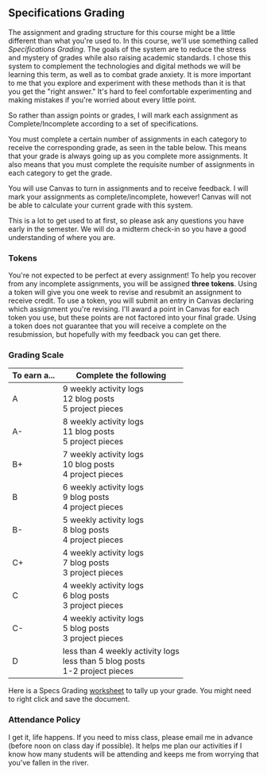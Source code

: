 ## Specifications Grading
The assignment and grading structure for this course might be a little different than what you're used to. In this course, we'll use something called *Specifications Grading*. The goals of the system are to reduce the stress and mystery of grades while also raising academic standards. I chose this system to complement the technologies and digital methods we will be learning this term, as well as to combat grade anxiety. It is more important to me that you explore and experiment with these methods than it is that you get the "right answer." It's hard to feel comfortable experimenting and making mistakes if you're worried about every little point. 

So rather than assign points or grades, I will mark each assignment as Complete/Incomplete according to a set of specifications. 

You must complete a certain number of assignments in each category to receive the corresponding grade, as seen in the table below. This means that your grade is always going up as you complete more assignments. It also means that you must complete the requisite number of assignments in each category to get the grade. 

You will use Canvas to turn in assignments and to receive feedback. I will mark your assignments as complete/incomplete, however! Canvas will not be able to calculate your current grade with this system.  	

This is a lot to get used to at first, so please ask any questions you have early in the semester. We will do a midterm check-in so you have a good understanding of where you are. 



### Tokens

You're not expected to be perfect at every assignment! To help you recover from any incomplete assignments, you will be assigned **three tokens**. Using a token will give you one week to revise and resubmit an assignment to receive credit. To use a token, you will submit an entry in Canvas declaring which assignment you're revising. I'll award a point in Canvas for each token you use, but these points are not factored into your final grade. Using a token does not guarantee that you will receive a complete on the resubmission, but hopefully with my feedback you can get there. 


### Grading Scale

|To earn a...|Complete the following|
|---|---|
|A| 9 weekly activity logs<br /> 12 blog posts<br />  5 project pieces|
|A-| 8 weekly activity logs<br /> 11 blog posts <br /> 5 project pieces|
|B+| 7 weekly activity logs<br />  10 blog posts<br />  4 project pieces|
|B| 6 weekly activity logs<br />  9 blog posts<br />  4 project pieces|
|B-| 5 weekly activity logs<br />  8 blog posts<br />  4 project pieces|
|C+| 4 weekly activity logs<br />  7 blog posts <br />  3 project pieces|
|C| 4 weekly activity logs<br />  6 blog posts <br />  3 project pieces|
|C-| 4 weekly activity logs<br />  5 blog posts <br />  3 project pieces|
|D| less than 4 weekly activity logs<br />  less than 5 blog posts<br /> 1-2 project pieces|

Here is a Specs Grading [worksheet](assets/specs-grading-sheet.docx) to tally up your grade. You might need to right click and save the document.

### Attendance Policy 

I get it, life happens. If you need to miss class, please email me in advance (before noon on class day if possible). It helps me plan our activities if I know how many students will be attending and keeps me from worrying that you've fallen in the river. 
